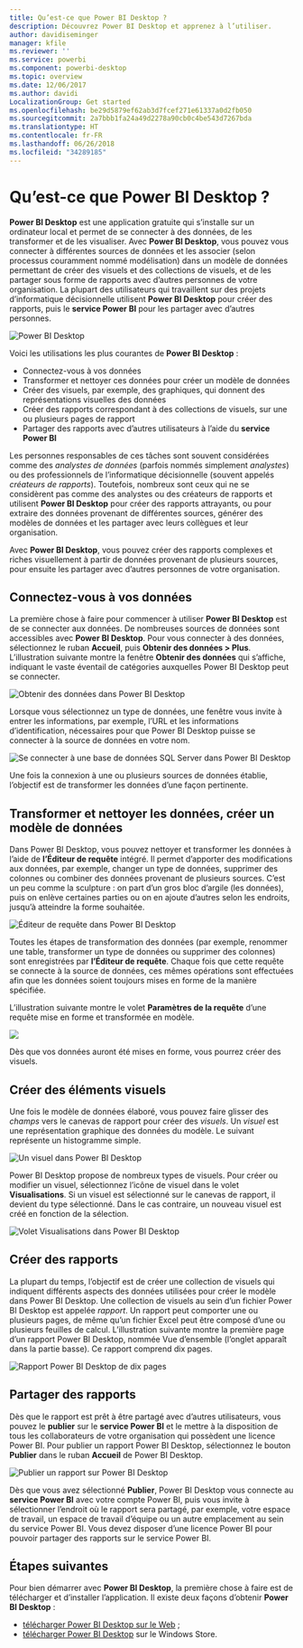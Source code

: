 ```yaml
---
title: Qu’est-ce que Power BI Desktop ?
description: Découvrez Power BI Desktop et apprenez à l’utiliser.
author: davidiseminger
manager: kfile
ms.reviewer: ''
ms.service: powerbi
ms.component: powerbi-desktop
ms.topic: overview
ms.date: 12/06/2017
ms.author: davidi
LocalizationGroup: Get started
ms.openlocfilehash: be29d5879ef62ab3d7fcef271e61337a0d2fb050
ms.sourcegitcommit: 2a7bbb1fa24a49d2278a90cb0c4be543d7267bda
ms.translationtype: HT
ms.contentlocale: fr-FR
ms.lasthandoff: 06/26/2018
ms.locfileid: "34289185"
---
```

# <a name="what-is-power-bi-desktop"></a>Qu’est-ce que Power BI Desktop ?

**Power BI Desktop** est une application gratuite qui s’installe sur un ordinateur local et permet de se connecter à des données, de les transformer et de les visualiser. Avec **Power BI Desktop**, vous pouvez vous connecter à différentes sources de données et les associer (selon processus couramment nommé modélisation) dans un modèle de données permettant de créer des visuels et des collections de visuels, et de les partager sous forme de rapports avec d’autres personnes de votre organisation. La plupart des utilisateurs qui travaillent sur des projets d’informatique décisionnelle utilisent **Power BI Desktop** pour créer des rapports, puis le **service Power BI** pour les partager avec d’autres personnes.

![Power BI Desktop](media/desktop-what-is-desktop/what-is-desktop_01.png)

Voici les utilisations les plus courantes de **Power BI Desktop** :

* Connectez-vous à vos données
* Transformer et nettoyer ces données pour créer un modèle de données
* Créer des visuels, par exemple, des graphiques, qui donnent des représentations visuelles des données
* Créer des rapports correspondant à des collections de visuels, sur une ou plusieurs pages de rapport
* Partager des rapports avec d’autres utilisateurs à l’aide du **service Power BI**

Les personnes responsables de ces tâches sont souvent considérées comme des *analystes de données* (parfois nommés simplement *analystes*) ou des professionnels de l’informatique décisionnelle (souvent appelés *créateurs de rapports*). Toutefois, nombreux sont ceux qui ne se considèrent pas comme des analystes ou des créateurs de rapports et utilisent **Power BI Desktop** pour créer des rapports attrayants, ou pour extraire des données provenant de différentes sources, générer des modèles de données et les partager avec leurs collègues et leur organisation.

Avec **Power BI Desktop**, vous pouvez créer des rapports complexes et riches visuellement à partir de données provenant de plusieurs sources, pour ensuite les partager avec d’autres personnes de votre organisation. 

## <a name="connect-to-data"></a>Connectez-vous à vos données
La première chose à faire pour commencer à utiliser **Power BI Desktop** est de se connecter aux données. De nombreuses sources de données sont accessibles avec **Power BI Desktop**. Pour vous connecter à des données, sélectionnez le ruban **Accueil**, puis **Obtenir des données > Plus**. L’illustration suivante montre la fenêtre **Obtenir des données** qui s’affiche, indiquant le vaste éventail de catégories auxquelles Power BI Desktop peut se connecter.

![Obtenir des données dans Power BI Desktop](media/desktop-what-is-desktop/what-is-desktop_02.png)

Lorsque vous sélectionnez un type de données, une fenêtre vous invite à entrer les informations, par exemple, l’URL et les informations d’identification, nécessaires pour que Power BI Desktop puisse se connecter à la source de données en votre nom.

![Se connecter à une base de données SQL Server dans Power BI Desktop](media/desktop-what-is-desktop/what-is-desktop_03.png)

Une fois la connexion à une ou plusieurs sources de données établie, l’objectif est de transformer les données d’une façon pertinente.

## <a name="transform-and-clean-data-create-a-model"></a>Transformer et nettoyer les données, créer un modèle de données

Dans Power BI Desktop, vous pouvez nettoyer et transformer les données à l’aide de **l’Éditeur de requête** intégré. Il permet d’apporter des modifications aux données, par exemple, changer un type de données, supprimer des colonnes ou combiner des données provenant de plusieurs sources. C’est un peu comme la sculpture : on part d’un gros bloc d’argile (les données), puis on enlève certaines parties ou on en ajoute d’autres selon les endroits, jusqu’à atteindre la forme souhaitée. 

![Éditeur de requête dans Power BI Desktop](media/desktop-getting-started/designer_gsg_editquery.png)

Toutes les étapes de transformation des données (par exemple, renommer une table, transformer un type de données ou supprimer des colonnes) sont enregistrées par **l’Éditeur de requête**. Chaque fois que cette requête se connecte à la source de données, ces mêmes opérations sont effectuées afin que les données soient toujours mises en forme de la manière spécifiée.

L’illustration suivante montre le volet **Paramètres de la requête** d’une requête mise en forme et transformée en modèle.

 ![](media/desktop-getting-started/shapecombine_querysettingsfinished.png)

Dès que vos données auront été mises en forme, vous pourrez créer des visuels. 

## <a name="create-visuals"></a>Créer des éléments visuels 

Une fois le modèle de données élaboré, vous pouvez faire glisser des *champs* vers le canevas de rapport pour créer des *visuels*. Un *visuel* est une représentation graphique des données du modèle. Le suivant représente un histogramme simple. 

![Un visuel dans Power BI Desktop](media/desktop-what-is-desktop/what-is-desktop_04.png)

Power BI Desktop propose de nombreux types de visuels. Pour créer ou modifier un visuel, sélectionnez l’icône de visuel dans le volet **Visualisations**. Si un visuel est sélectionné sur le canevas de rapport, il devient du type sélectionné. Dans le cas contraire, un nouveau visuel est créé en fonction de la sélection.

![Volet Visualisations dans Power BI Desktop](media/desktop-what-is-desktop/what-is-desktop_05.png)

## <a name="create-reports"></a>Créer des rapports

La plupart du temps, l’objectif est de créer une collection de visuels qui indiquent différents aspects des données utilisées pour créer le modèle dans Power BI Desktop. Une collection de visuels au sein d’un fichier Power BI Desktop est appelée *rapport*. Un rapport peut comporter une ou plusieurs pages, de même qu’un fichier Excel peut être composé d’une ou plusieurs feuilles de calcul. L’illustration suivante montre la première page d’un rapport Power BI Desktop, nommée Vue d’ensemble (l’onglet apparaît dans la partie basse). Ce rapport comprend dix pages.

![Rapport Power BI Desktop de dix pages](media/desktop-what-is-desktop/what-is-desktop_01.png)

## <a name="share-reports"></a>Partager des rapports

Dès que le rapport est prêt à être partagé avec d’autres utilisateurs, vous pouvez le **publier** sur le **service Power BI** et le mettre à la disposition de tous les collaborateurs de votre organisation qui possèdent une licence Power BI. Pour publier un rapport Power BI Desktop, sélectionnez le bouton **Publier** dans le ruban **Accueil** de Power BI Desktop.

![Publier un rapport sur Power BI Desktop](media/desktop-what-is-desktop/what-is-desktop_06.png)

Dès que vous avez sélectionné **Publier**, Power BI Desktop vous connecte au **service Power BI** avec votre compte Power BI, puis vous invite à sélectionner l’endroit où le rapport sera partagé, par exemple, votre espace de travail, un espace de travail d’équipe ou un autre emplacement au sein du service Power BI. Vous devez disposer d’une licence Power BI pour pouvoir partager des rapports sur le service Power BI.


## <a name="next-steps"></a>Étapes suivantes

Pour bien démarrer avec **Power BI Desktop**, la première chose à faire est de télécharger et d’installer l’application. Il existe deux façons d’obtenir **Power BI Desktop** :

* [télécharger Power BI Desktop sur le Web](desktop-get-the-desktop.md) ;
* [télécharger Power BI Desktop](http://aka.ms/pbidesktopstore) sur le Windows Store.
